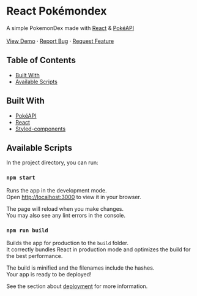 <br />
<p >
  <h1 >
  React Pokémondex
  </h1>

  <p >
  A simple PokemonDex made with <a href="https://react.dev/">React</a> & <a href="https://pokeapi.co/">PokéAPI</a>
    <br />
    <br />
    <a href="https://alainjason.github.io/PokemonDex/">View Demo</a>
    ·
    <a href="https://github.com/AlainJason/PokemonDex/issues">Report Bug</a>
    ·
    <a href="https://github.com/AlainJason/PokemonDex/issues">Request Feature</a>
  </p>
</p>

## Table of Contents
- [Built With](#built-with)
- [Available Scripts](#available-scripts)



## Built With

- [PokéAPI](https://pokeapi.co/)
- [React](https://reactjs.org/)
- [Styled-components](https://styled-components.com/)


## Available Scripts

In the project directory, you can run:

### `npm start`

Runs the app in the development mode.\
Open [http://localhost:3000](http://localhost:3000) to view it in your browser.

The page will reload when you make changes.\
You may also see any lint errors in the console.

### `npm run build`

Builds the app for production to the `build` folder.\
It correctly bundles React in production mode and optimizes the build for the best performance.

The build is minified and the filenames include the hashes.\
Your app is ready to be deployed!

See the section about [deployment](https://facebook.github.io/create-react-app/docs/deployment) for more information.



